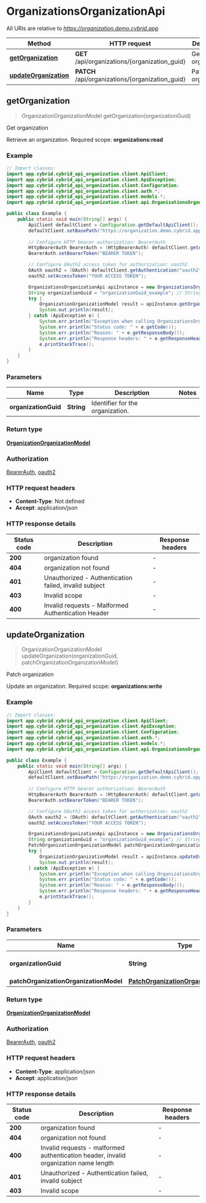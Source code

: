 # OrganizationsOrganizationApi

All URIs are relative to *https://organization.demo.cybrid.app*

Method | HTTP request | Description
------------- | ------------- | -------------
[**getOrganization**](OrganizationsOrganizationApi.md#getOrganization) | **GET** /api/organizations/{organization_guid} | Get organization
[**updateOrganization**](OrganizationsOrganizationApi.md#updateOrganization) | **PATCH** /api/organizations/{organization_guid} | Patch organization



## getOrganization

> OrganizationOrganizationModel getOrganization(organizationGuid)

Get organization

Retrieve an organization.  Required scope: **organizations:read**

### Example

```java
// Import classes:
import app.cybrid.cybrid_api_organization.client.ApiClient;
import app.cybrid.cybrid_api_organization.client.ApiException;
import app.cybrid.cybrid_api_organization.client.Configuration;
import app.cybrid.cybrid_api_organization.client.auth.*;
import app.cybrid.cybrid_api_organization.client.models.*;
import app.cybrid.cybrid_api_organization.client.api.OrganizationsOrganizationApi;

public class Example {
    public static void main(String[] args) {
        ApiClient defaultClient = Configuration.getDefaultApiClient();
        defaultClient.setBasePath("https://organization.demo.cybrid.app");
        
        // Configure HTTP bearer authorization: BearerAuth
        HttpBearerAuth BearerAuth = (HttpBearerAuth) defaultClient.getAuthentication("BearerAuth");
        BearerAuth.setBearerToken("BEARER TOKEN");

        // Configure OAuth2 access token for authorization: oauth2
        OAuth oauth2 = (OAuth) defaultClient.getAuthentication("oauth2");
        oauth2.setAccessToken("YOUR ACCESS TOKEN");

        OrganizationsOrganizationApi apiInstance = new OrganizationsOrganizationApi(defaultClient);
        String organizationGuid = "organizationGuid_example"; // String | Identifier for the organization.
        try {
            OrganizationOrganizationModel result = apiInstance.getOrganization(organizationGuid);
            System.out.println(result);
        } catch (ApiException e) {
            System.err.println("Exception when calling OrganizationsOrganizationApi#getOrganization");
            System.err.println("Status code: " + e.getCode());
            System.err.println("Reason: " + e.getResponseBody());
            System.err.println("Response headers: " + e.getResponseHeaders());
            e.printStackTrace();
        }
    }
}
```

### Parameters


Name | Type | Description  | Notes
------------- | ------------- | ------------- | -------------
 **organizationGuid** | **String**| Identifier for the organization. |

### Return type

[**OrganizationOrganizationModel**](OrganizationOrganizationModel.md)

### Authorization

[BearerAuth](../README.md#BearerAuth), [oauth2](../README.md#oauth2)

### HTTP request headers

- **Content-Type**: Not defined
- **Accept**: application/json


### HTTP response details
| Status code | Description | Response headers |
|-------------|-------------|------------------|
| **200** | organization found |  -  |
| **404** | organization not found |  -  |
| **401** | Unauthorized - Authentication failed, invalid subject |  -  |
| **403** | Invalid scope |  -  |
| **400** | Invalid requests - Malformed Authentication Header |  -  |


## updateOrganization

> OrganizationOrganizationModel updateOrganization(organizationGuid, patchOrganizationOrganizationModel)

Patch organization

Update an organization.  Required scope: **organizations:write**

### Example

```java
// Import classes:
import app.cybrid.cybrid_api_organization.client.ApiClient;
import app.cybrid.cybrid_api_organization.client.ApiException;
import app.cybrid.cybrid_api_organization.client.Configuration;
import app.cybrid.cybrid_api_organization.client.auth.*;
import app.cybrid.cybrid_api_organization.client.models.*;
import app.cybrid.cybrid_api_organization.client.api.OrganizationsOrganizationApi;

public class Example {
    public static void main(String[] args) {
        ApiClient defaultClient = Configuration.getDefaultApiClient();
        defaultClient.setBasePath("https://organization.demo.cybrid.app");
        
        // Configure HTTP bearer authorization: BearerAuth
        HttpBearerAuth BearerAuth = (HttpBearerAuth) defaultClient.getAuthentication("BearerAuth");
        BearerAuth.setBearerToken("BEARER TOKEN");

        // Configure OAuth2 access token for authorization: oauth2
        OAuth oauth2 = (OAuth) defaultClient.getAuthentication("oauth2");
        oauth2.setAccessToken("YOUR ACCESS TOKEN");

        OrganizationsOrganizationApi apiInstance = new OrganizationsOrganizationApi(defaultClient);
        String organizationGuid = "organizationGuid_example"; // String | Identifier for the organization.
        PatchOrganizationOrganizationModel patchOrganizationOrganizationModel = new PatchOrganizationOrganizationModel(); // PatchOrganizationOrganizationModel | 
        try {
            OrganizationOrganizationModel result = apiInstance.updateOrganization(organizationGuid, patchOrganizationOrganizationModel);
            System.out.println(result);
        } catch (ApiException e) {
            System.err.println("Exception when calling OrganizationsOrganizationApi#updateOrganization");
            System.err.println("Status code: " + e.getCode());
            System.err.println("Reason: " + e.getResponseBody());
            System.err.println("Response headers: " + e.getResponseHeaders());
            e.printStackTrace();
        }
    }
}
```

### Parameters


Name | Type | Description  | Notes
------------- | ------------- | ------------- | -------------
 **organizationGuid** | **String**| Identifier for the organization. |
 **patchOrganizationOrganizationModel** | [**PatchOrganizationOrganizationModel**](PatchOrganizationOrganizationModel.md)|  |

### Return type

[**OrganizationOrganizationModel**](OrganizationOrganizationModel.md)

### Authorization

[BearerAuth](../README.md#BearerAuth), [oauth2](../README.md#oauth2)

### HTTP request headers

- **Content-Type**: application/json
- **Accept**: application/json


### HTTP response details
| Status code | Description | Response headers |
|-------------|-------------|------------------|
| **200** | organization found |  -  |
| **404** | organization not found |  -  |
| **400** | Invalid requests - malformed authentication header, invalid organization name length |  -  |
| **401** | Unauthorized - Authentication failed, invalid subject |  -  |
| **403** | Invalid scope |  -  |

